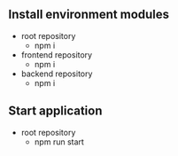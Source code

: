 ## Install environment modules
- root repository
  - npm i
- frontend repository
  - npm i
- backend repository
  - npm i

## Start application
- root repository
  - npm run start
